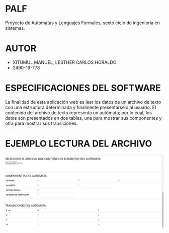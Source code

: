 # PALF
Proyecto de Autómatas y Lenguajes Formales, sexto ciclo de ingeniería en sistemas.

# AUTOR
* XITUMUL MANUEL, LESTHER CARLOS HORALDO
* 2490-19-778

# ESPECIFICACIONES DEL SOFTWARE
La finalidad de esta aplicación web es leer los datos de un archivo de texto con una estructura determinada y finalmente presentarselo al usuario. El contenido del archivo de texto 
representa un autómata; por lo cual, los datos son presentados en dos tablas, una para mostrar sus componentes y otra para mostrar sus transiciones.

# EJEMPLO LECTURA DEL ARCHIVO
![EJEMPLO LECTURA DEL ARCHIVO](https://raw.githubusercontent.com/lestherxm/A-FL-PROJECT/main/assets/img/step1-readmeExample.png)
